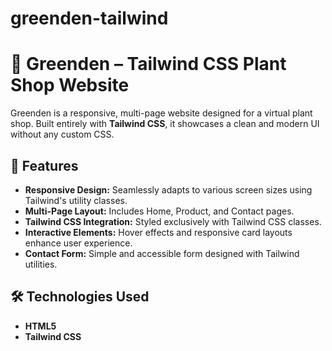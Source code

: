 # greenden-tailwind

# 🌿 Greenden – Tailwind CSS Plant Shop Website

Greenden is a responsive, multi-page website designed for a virtual plant shop. Built entirely with **Tailwind CSS**, it showcases a clean and modern UI without any custom CSS.

## 📌 Features

- **Responsive Design:** Seamlessly adapts to various screen sizes using Tailwind's utility classes.
- **Multi-Page Layout:** Includes Home, Product, and Contact pages.
- **Tailwind CSS Integration:** Styled exclusively with Tailwind CSS classes.
- **Interactive Elements:** Hover effects and responsive card layouts enhance user experience.
- **Contact Form:** Simple and accessible form designed with Tailwind utilities.

## 🛠️ Technologies Used

- **HTML5**
- **Tailwind CSS**
